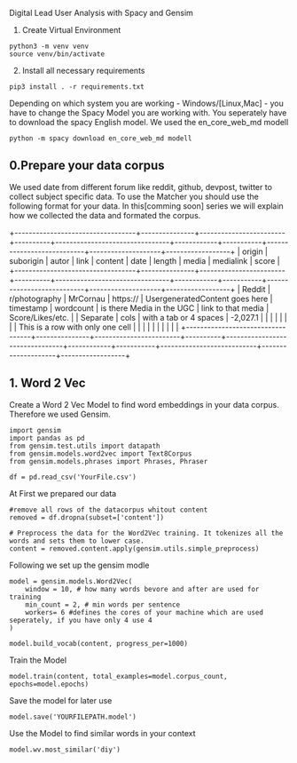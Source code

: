Digital Lead User Analysis with Spacy and Gensim

1. Create Virtual Environment

```
python3 -m venv venv
source venv/bin/activate
```

2. Install all necessary requirements

```
pip3 install . -r requirements.txt
```

Depending on which system you are working - Windows/[Linux,Mac] - you have to change the Spacy Model you are working with.
You seperately have to download the spacy English model. We used the en_core_web_md modell

```
python -m spacy download en_core_web_md modell
```

## 0.Prepare your data corpus

We used date from different forum like reddit, github, devpost, twitter to collect subject specific data.
To use the Matcher you should use the following format for your data. In this[comming soon] series we will explain how we collected the data and formated the corpus.

+----------------------------------+---------------+------------------------+----------+--------------------------------+------------+-----------+---------------------------+--------------------+------------------+
| origin | suborigin | autor | link | content | date | length | media | medialink | score |
+----------------------------------+---------------+------------------------+----------+--------------------------------+------------+-----------+---------------------------+--------------------+------------------+
| Reddit | r/photography | MrCornau | https:// | UsergeneratedContent goes here | timestamp | wordcount | is there Media in the UGC | link to that media | Score/Likes/etc. |
| Separate | cols | with a tab or 4 spaces | -2,027.1 | | | | | | |
| This is a row with only one cell | | | | | | | | | |
+----------------------------------+---------------+------------------------+----------+--------------------------------+------------+-----------+---------------------------+--------------------+------------------+

## 1. Word 2 Vec

Create a Word 2 Vec Model to find word embeddings in your data corpus. Therefore we used Gensim.

```
import gensim
import pandas as pd
from gensim.test.utils import datapath
from gensim.models.word2vec import Text8Corpus
from gensim.models.phrases import Phrases, Phraser

df = pd.read_csv('YourFile.csv')

```

At First we prepared our data

```
#remove all rows of the datacorpus whitout content
removed = df.dropna(subset=['content'])

# Preprocess the data for the Word2Vec training. It tokenizes all the words and sets them to lower case.
content = removed.content.apply(gensim.utils.simple_preprocess)
```

Following we set up the gensim modle

```
model = gensim.models.Word2Vec(
    window = 10, # how many words bevore and after are used for training
    min_count = 2, # min words per sentence
    workers= 6 #defines the cores of your machine which are used seperately, if you have only 4 use 4
)

model.build_vocab(content, progress_per=1000)

```

Train the Model

```
model.train(content, total_examples=model.corpus_count, epochs=model.epochs)
```

Save the model for later use

```
model.save('YOURFILEPATH.model')
```

Use the Model to find similar words in your context

```
model.wv.most_similar('diy')
```
